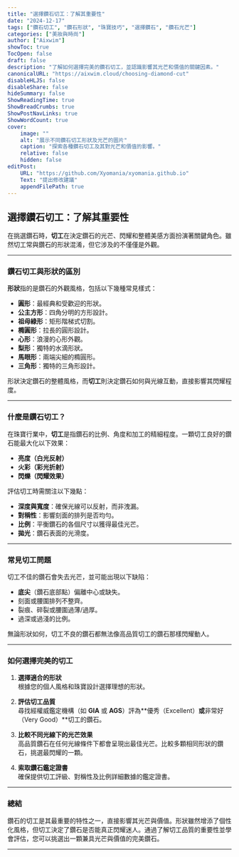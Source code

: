 ```yaml
---
title: "選擇鑽石切工：了解其重要性"
date: "2024-12-17"
tags: ["鑽石切工", "鑽石形狀", "珠寶技巧", "選擇鑽石", "鑽石光芒"]
categories: ["美妝與時尚"]
author: ["Aixwim"]
showToc: true
TocOpen: false
draft: false
description: "了解如何選擇完美的鑽石切工，並認識影響其光芒和價值的關鍵因素。"
canonicalURL: "https://aixwim.cloud/choosing-diamond-cut"
disableHLJS: false
disableShare: false
hideSummary: false
ShowReadingTime: true
ShowBreadCrumbs: true
ShowPostNavLinks: true
ShowWordCount: true
cover:
    image: ""
    alt: "展示不同鑽石切工形狀及光芒的圖片"
    caption: "探索各種鑽石切工及其對光芒和價值的影響。"
    relative: false
    hidden: false
editPost:
    URL: "https://github.com/Xyomania/xyomania.github.io"
    Text: "提出修改建議"
    appendFilePath: true
---
```


## 選擇鑽石切工：了解其重要性  

在挑選鑽石時，**切工**在決定鑽石的光芒、閃耀和整體美感方面扮演著關鍵角色。雖然切工常與鑽石的形狀混淆，但它涉及的不僅僅是外觀。  

---

### **鑽石切工與形狀的區別**  

**形狀**指的是鑽石的外觀風格，包括以下幾種常見樣式：  
- **圓形**：最經典和受歡迎的形狀。  
- **公主方形**：四角分明的方形設計。  
- **祖母綠形**：矩形階梯式切割。  
- **橢圓形**：拉長的圓形設計。  
- **心形**：浪漫的心形外觀。  
- **梨形**：獨特的水滴形狀。  
- **馬眼形**：兩端尖細的橢圓形。  
- **三角形**：獨特的三角形設計。  

形狀決定鑽石的整體風格，而**切工**則決定鑽石如何與光線互動，直接影響其閃耀程度。  

---

### **什麼是鑽石切工？**  

在珠寶行業中，**切工**是指鑽石的比例、角度和加工的精細程度。一顆切工良好的鑽石能最大化以下效果：  
- **亮度（白光反射）**  
- **火彩（彩光折射）**  
- **閃爍（閃耀效果）**  

評估切工時需關注以下幾點：  
- **深度與寬度**：確保光線可以反射，而非洩漏。  
- **對稱性**：影響刻面的排列是否均勻。  
- **比例**：平衡鑽石的各個尺寸以獲得最佳光芒。  
- **拋光**：鑽石表面的光滑度。  

---

### **常見切工問題**  

切工不佳的鑽石會失去光芒，並可能出現以下缺陷：  
- **底尖**（鑽石底部點）偏離中心或缺失。  
- 刻面或腰圍排列不整齊。  
- 裂痕、碎裂或腰圍過薄/過厚。  
- 過深或過淺的比例。  

無論形狀如何，切工不良的鑽石都無法像高品質切工的鑽石那樣閃耀動人。  

---

### **如何選擇完美的切工**  

1. **選擇適合的形狀**  
   根據您的個人風格和珠寶設計選擇理想的形狀。  

2. **評估切工品質**  
   尋找經權威鑑定機構（如 **GIA** 或 **AGS**）評為**優秀（Excellent）**或**非常好（Very Good）**切工的鑽石。  

3. **比較不同光線下的光芒效果**  
   高品質鑽石在任何光線條件下都會呈現出最佳光芒。比較多顆相同形狀的鑽石，挑選最閃耀的一顆。  

4. **索取鑽石鑑定證書**  
   確保提供切工評級、對稱性及比例詳細數據的鑑定證書。  

---

### **總結**  

鑽石的切工是其最重要的特性之一，直接影響其光芒與價值。形狀雖然增添了個性化風格，但切工決定了鑽石是否能真正閃耀迷人。通過了解切工品質的重要性並學會評估，您可以挑選出一顆兼具光芒與價值的完美鑽石。  

---
